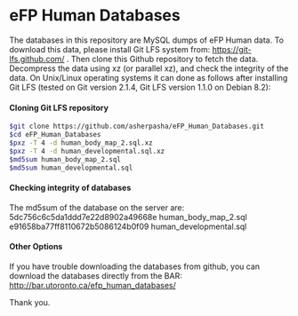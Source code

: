 # eFP Human Databases

The databases in this repository are MySQL dumps of eFP Human data. To download this data, please install Git LFS system from: https://git-lfs.github.com/ . Then clone this Github repository to fetch the data. Decompress the data using xz (or parallel xz), and check the integrity of the data. On Unix/Linux operating systems it can done as follows after installing Git LFS (tested on Git version 2.1.4, Git LFS version 1.1.0 on Debian 8.2):

#### Cloning Git LFS repository

```sh
$git clone https://github.com/asherpasha/eFP_Human_Databases.git
$cd eFP_Human_Databases
$pxz -T 4 -d human_body_map_2.sql.xz
$pxz -T 4 -d human_developmental.sql.xz
$md5sum human_body_map_2.sql
$md5sum human_developmental.sql
```

#### Checking integrity of databases
The md5sum of the database on the server are:<br />
5dc756c6c5da1ddd7e22d8902a49668e  human_body_map_2.sql <br />
e91658ba77ff8110672b5086124b0f09 human_developmental.sql

#### Other Options
If you have trouble downloading the databases from github, you can download the databases directly from the BAR: <br />
http://bar.utoronto.ca/efp_human_databases/

Thank you.
